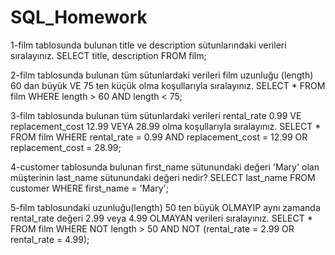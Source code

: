# SQL_Homework

1-film tablosunda bulunan title ve description sütunlarındaki verileri sıralayınız.
   SELECT title, description FROM film;


2-film tablosunda bulunan tüm sütunlardaki verileri film uzunluğu (length) 60 dan büyük VE 75 ten küçük olma koşullarıyla sıralayınız.
  SELECT * FROM film WHERE length > 60 AND length < 75;
  
3-film tablosunda bulunan tüm sütunlardaki verileri rental_rate 0.99 VE replacement_cost 12.99 VEYA 28.99 olma koşullarıyla sıralayınız.
  SELECT * FROM film WHERE rental_rate = 0.99 AND replacement_cost = 12.99 OR replacement_cost = 28.99;
  
4-customer tablosunda bulunan first_name sütunundaki değeri 'Mary' olan müşterinin last_name sütunundaki değeri nedir?
  SELECT last_name FROM customer WHERE first_name = 'Mary';
  
5-film tablosundaki uzunluğu(length) 50 ten büyük OLMAYIP aynı zamanda rental_rate değeri 2.99 veya 4.99 OLMAYAN verileri sıralayınız.
  SELECT * FROM film WHERE NOT length > 50 AND NOT (rental_rate = 2.99 OR rental_rate = 4.99);
